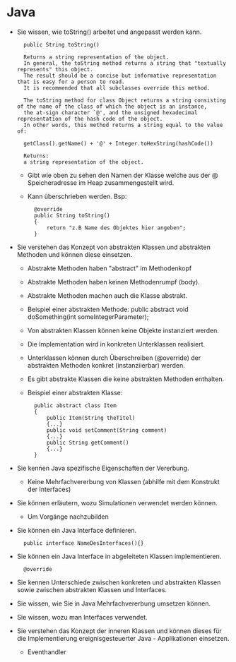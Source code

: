 # Java
* Sie wissen, wie toString() arbeitet und angepasst werden kann.
		
		public String toString()

		Returns a string representation of the object. 
		In general, the toString method returns a string that "textually represents" this object. 
		The result should be a concise but informative representation that is easy for a person to read. 
		It is recommended that all subclasses override this method.

		The toString method for class Object returns a string consisting of the name of the class of which the object is an instance, 
		the at-sign character `@', and the unsigned hexadecimal representation of the hash code of the object. 
		In other words, this method returns a string equal to the value of:

		getClass().getName() + '@' + Integer.toHexString(hashCode())
     
		Returns:
		a string representation of the object.
		
	* Gibt wie oben zu sehen den Namen der Klasse welche aus der \@ Speicheradresse im Heap zusammengestellt wird.
    * Kann überschrieben werden. Bsp:
		
			@override 
			public String toString()
			{
				return "z.B Name des Objektes hier angeben";
			}

* Sie verstehen das Konzept von abstrakten Klassen und abstrakten Methoden und können diese einsetzen.

	* Abstrakte Methoden haben "abstract" im Methodenkopf
	* Abstrakte Methoden haben keinen Methodenrumpf (body).
	* Abstrakte Methoden machen auch die Klasse abstrakt.
	* Beispiel einer abstrakten Methode:
		public abstract void doSomething(int someIntegerParameter);
    * Von abstrakten Klassen können keine Objekte instanziert werden.
    * Die Implementation wird in konkreten Unterklassen realisiert.
    * Unterklassen können durch Überschreiben (@override) der abstrakten Methoden konkret (instanziierbar) werden.
	* Es gibt abstrakte Klassen die keine abstrakten Methoden enthalten.
	* Beispiel einer abstrakten Klasse:
		
			public abstract class Item
			{
				public Item(String theTitel)
				{...}
				public void setComment(String comment)
				{...}
				public String getComment()
				{...}
			}

* Sie kennen Java spezifische Eigenschaften der Vererbung.

    * Keine Mehrfachvererbung von Klassen (abhilfe mit dem Konstrukt der Interfaces)

* Sie können erläutern, wozu Simulationen verwendet werden können.

    * Um Vorgänge nachzubilden

* Sie können ein Java Interface definieren.

        public interface NameDesInterfaces(){}

* Sie können ein Java Interface in abgeleiteten Klassen implementieren.
        
        @override

* Sie kennen Unterschiede zwischen konkreten und abstrakten Klassen sowie zwischen abstrakten Klassen und Interfaces.      
* Sie wissen, wie Sie in Java Mehrfachvererbung umsetzen können.      
* Sie wissen, wozu man Interfaces verwendet.      
* Sie verstehen das Konzept der inneren Klassen und können dieses für die Implementierung ereignisgesteuerter Java - Applikationen einsetzen. 

    * Eventhandler

